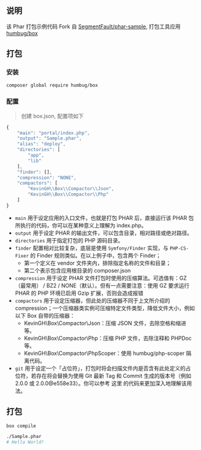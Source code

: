 ## 说明

该 Phar 打包示例代码 Fork 自 [SegmentFault/phar-sample](https://github.com/SegmentFault/phar-sample), 打包工具应用 [humbug/box](https://github.com/humbug/box)

## 打包

### 安装

```bash
composer global require humbug/box
```

### 配置

> 创建 box.json, 配置项如下

```js
{
    "main": "portal/index.php",
    "output": "Sample.phar",
    "alias": "deploy",
    "directories": [
        "app",
        "lib"
    ],
    "finder": [],
    "compression": "NONE",
    "compactors": [
        "KevinGH\\Box\\Compactor\\Json",
        "KevinGH\\Box\\Compactor\\Php"
    ]
}
```
- `main` 用于设定应用的入口文件，也就是打包 PHAR 后，直接运行该 PHAR 包所执行的代码，你可以在某种意义上理解为 index.php。
- `output` 用于设定 PHAR 的输出文件，可以包含目录，相对路径或绝对路径。
- `directories` 用于指定打包的 PHP 源码目录。
- `finder` 配置相对比较复杂，底层是使用 `Symfony/Finder` 实现，与 `PHP-CS-Fixer` 的 Finder 规则类似。在以上例子中，包含两个 Finder；
    - 第一个定义在 vendor 文件夹内，排除指定名称的文件和目录；
    - 第二个表示包含应用根目录的 composer.json
- `compression` 用于设定 PHAR 文件打包时使用的压缩算法。可选值有：GZ（最常用） / BZ2 / NONE（默认）。但有一点需要注意：使用 GZ 要求运行 PHAR 的 PHP 环境已启用 Gzip 扩展，否则会造成报错
- `compactors` 用于设定压缩器，但此处的压缩器不同于上文所介绍的 compression；一个压缩器类实例可压缩特定文件类型，降低文件大小，例如以下 Box 自带的压缩器：
    - KevinGH\Box\Compactor\Json：压缩 JSON 文件，去除空格和缩进等。
    - KevinGH\Box\Compactor\Php：压缩 PHP 文件，去除注释和 PHPDoc 等。
    - KevinGH\Box\Compactor\PhpScoper：使用 humbug/php-scoper 隔离代码。
- `git` 用于设定一个「占位符」，打包时将会扫描文件内是否含有此处定义的占位符，若存在将会替换为使用 Git 最新 Tag 和 Commit 生成的版本号（例如 2.0.0 或 2.0.0@e558e33）。你可以参考 这里 的代码来更加深入地理解该用法。

## 打包

```bash
box compile
```

```bash
./Sample.phar
# Hello World!
```
